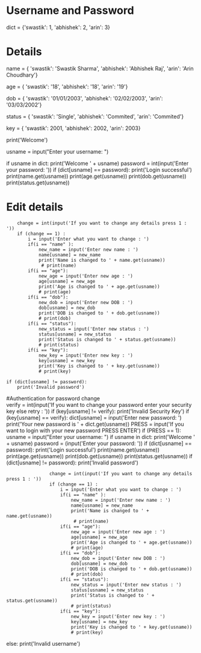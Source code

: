 # Username and Password
dict = {'swastik': 1, 'abhishek': 2, 'arin': 3}

# Details
name = {    'swastik': 'Swastik Sharma',
            'abhishek': 'Abhishek Raj',
            'arin': 'Arin Choudhary'}

age = {     'swastik': '18',
            'abhishek': '18',
            'arin': '19'}

dob = {     'swastik': '01/01/2003',
            'abhishek': '02/02/2003',
            'arin': '03/03/2002'}

status = {  'swastik': 'Single',
            'abhishek': 'Commited',
            'arin': 'Commited'}

key = {     'swastik': 2001,
            'abhishek': 2002,
            'arin': 2003}

print('Welcome')

usname = input("Enter your username: ")

if usname in dict:
    print('Welcome ' + usname)
    password = int(input('Enter your password: '))
    if (dict[usname] == password):
        print('Login successful')
        print(name.get(usname))
        print(age.get(usname))
        print(dob.get(usname))
        print(status.get(usname))
# Edit details
        change = int(input('If you want to change any details press 1 : '))
        if (change == 1) : 
            i = input('Enter what you want to change : ')
            if(i == "name" ):
                new_name = input('Enter new name : ')
                name[usname] = new_name
                print('Name is changed to ' + name.get(usname))
                 # print(name)
            if(i == "age"):
                new_age = input('Enter new age : ')
                age[usname] = new_age
                print('Age is changed to ' + age.get(usname))
                # print(age)
            if(i == "dob"):
                new_dob = input('Enter new DOB : ')
                dob[usname] = new_dob
                print('DOB is changed to ' + dob.get(usname))
                # print(dob)
            if(i == "status"):
                new_status = input('Enter new status : ')
                status[usname] = new_status
                print('Status is changed to ' + status.get(usname))
                # print(status)
            if(i == "key"):
                new_key = input('Enter new key : ')
                key[usname] = new_key
                print('Key is changed to ' + key.get(usname))
                # print(key)

    if (dict[usname] != password):
        print('Invalid password')
 
 #Authentication for password change   
        verify = int(input('If you want to change your password enter your security key else retry : '))
        if (key[usname] != verify):
            print('Invalid Security Key')
        if (key[usname] == verify):
                dict[usname] = input('Enter new password: ')
                print('Your new password is ' + dict.get(usname))
                PRESS = input('If you want to login with your new password PRESS ENTER')
                if (PRESS == 1):
                    usname = input("Enter your username: ")
                if usname in dict:
                    print('Welcome ' + usname)
                    password = (input('Enter your password: '))
                    if (dict[usname] == password):
                        print('Login successful')
                        print(name.get(usname))
                        print(age.get(usname))
                        print(dob.get(usname))
                        print(status.get(usname))
                    if (dict[usname] != password):
                        print('Invalid password')
                    
                    change = int(input('If you want to change any details press 1 : '))
                    if (change == 1) : 
                        i = input('Enter what you want to change : ')
                        if(i == "name" ):
                            new_name = input('Enter new name : ')
                            name[usname] = new_name
                            print('Name is changed to ' + name.get(usname))
                             # print(name)
                        if(i == "age"):
                            new_age = input('Enter new age : ')
                            age[usname] = new_age
                            print('Age is changed to ' + age.get(usname))
                            # print(age)
                        if(i == "dob"):
                            new_dob = input('Enter new DOB : ')
                            dob[usname] = new_dob
                            print('DOB is changed to ' + dob.get(usname))
                            # print(dob)
                        if(i == "status"):
                            new_status = input('Enter new status : ')
                            status[usname] = new_status
                            print('Status is changed to ' + status.get(usname))
                            # print(status)
                        if(i == "key"):
                            new_key = input('Enter new key : ')
                            key[usname] = new_key
                            print('Key is changed to ' + key.get(usname))
                            # print(key)
else:
    print('Invalid username')
